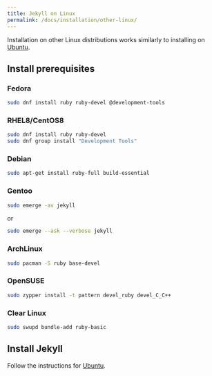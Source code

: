 ```yaml
---
title: Jekyll on Linux
permalink: /docs/installation/other-linux/
---
```


Installation on other Linux distributions works similarly to installing on [Ubuntu](../ubuntu/).

## Install prerequisites

### Fedora

```sh
sudo dnf install ruby ruby-devel @development-tools
```
### RHEL8/CentOS8

```sh
sudo dnf install ruby ruby-devel
sudo dnf group install "Development Tools"
```

### Debian

```sh
sudo apt-get install ruby-full build-essential
```

### Gentoo

```sh
sudo emerge -av jekyll
```

or

```sh
sudo emerge --ask --verbose jekyll
```

### ArchLinux

```sh
sudo pacman -S ruby base-devel
```

### OpenSUSE

```sh
sudo zypper install -t pattern devel_ruby devel_C_C++
```

### Clear Linux

```sh
sudo swupd bundle-add ruby-basic
```
## Install Jekyll

Follow the instructions for [Ubuntu](../ubuntu/).

